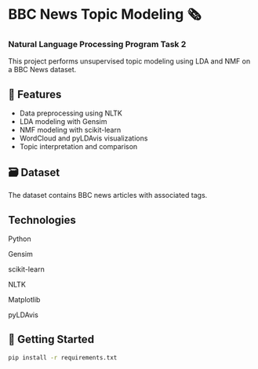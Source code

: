 # BBC News Topic Modeling 🗞️
### Natural Language Processing Program Task 2


This project performs unsupervised topic modeling using LDA and NMF on a BBC News dataset.

## 📌 Features
- Data preprocessing using NLTK
- LDA modeling with Gensim
- NMF modeling with scikit-learn
- WordCloud and pyLDAvis visualizations
- Topic interpretation and comparison

## 🗃 Dataset
The dataset contains BBC news articles with associated tags.

## Technologies

Python

Gensim

scikit-learn

NLTK

Matplotlib

pyLDAvis


## 🚀 Getting Started

```bash
pip install -r requirements.txt
